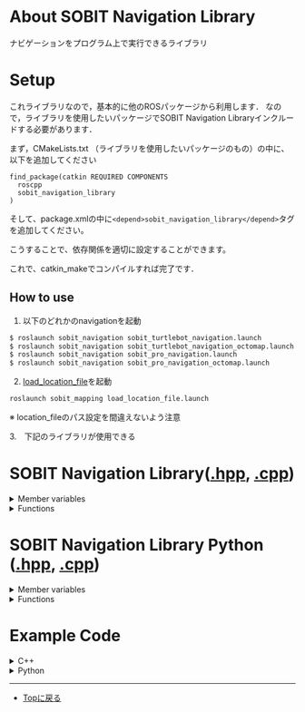 # About SOBIT Navigation Library
ナビゲーションをプログラム上で実行できるライブラリ

# Setup
これライブラリなので，基本的に他のROSパッケージから利用します．
なので，ライブラリを使用したいパッケージでSOBIT Navigation Libraryインクルードする必要があります．

まず，CMakeLists.txt （ライブラリを使用したいパッケージのもの）の中に、以下を追加してください
```
find_package(catkin REQUIRED COMPONENTS
  roscpp
  sobit_navigation_library
)
```

そして、package.xmlの中に```<depend>sobit_navigation_library</depend>```タグを追加してください。

こうすることで、依存関係を適切に設定することができます。

これで、catkin_makeでコンパイルすれば完了です．

## How to use
1. 以下のどれかのnavigationを起動
```bash
$ roslaunch sobit_navigation sobit_turtlebot_navigation.launch
$ roslaunch sobit_navigation sobit_turtlebot_navigation_octomap.launch
$ roslaunch sobit_navigation sobit_pro_navigation.launch
$ roslaunch sobit_navigation sobit_pro_navigation_octomap.launch
```

2. [load_location_file](https://gitlab.com/TeamSOBITS/sobit_navigation_stack/-/blob/main/sobit_mapping/launch/load_location_file.launch)を起動
```bash
roslaunch sobit_mapping load_location_file.launch 
```
※ location_fileのパス設定を間違えないよう注意

3.　下記のライブラリが使用できる

# SOBIT Navigation Library([.hpp](sobit_navigation_library/include/sobit_navigation_library/sobit_navigation_library.hpp), [.cpp](sobit_navigation_library/src/sobit_navigation_library.cpp))

<details><summary>Member variables</summary>

## Member variables
### location_poses_
- ロケーションポーズ配列
```cpp
std::vector<LocationPose> location_poses_
```
- LocationPose
```cpp
class LocationPose {
    public :
        std::string name;
        geometry_msgs::Pose pose;
};
```

### exist_goal_
- ゴールが設定されているか
```cpp
bool exist_goal_
```

### status_id_
- MoveBaseの現在ステータス
```cpp
int status_id_
```

### result_
- 直近のナビゲーションの結果
```cpp
bool result_
```

</details>

<details><summary>Functions</summary>

## Functions
### move2Position
- 移動したい位置(geometry_msgs::Pose型)に移動する
```cpp
bool SOBITNavigationStack::SOBITNavigationLibrary::move2Position( 
    const geometry_msgs::Pose& target_position,     // 目的位置(geometry_msgs::Pose型)
    const std::string& frame_id                     // 基準フレーム
    const bool is_wait = false                      // 移動完了までプログラムを待機させるか
)                   
```

### move2Location
- ロケーションファイルにある位置(std::string型)に移動する
```cpp
bool SOBITNavigationStack::SOBITNavigationLibrary::move2Location( 
    const std::string&  location_name,  // ロケーションファイルにある位置(std::string型)
    const bool is_wait = false          // 移動完了までプログラムを待機させるか
)            
```

### cancelMoving
- 移動をキャンセルする(アクションサーバの処理を中断する)
```cpp
bool SOBITNavigationStack::SOBITNavigationLibrary::cancelMoving( )            
```

### addLocationPose
- ロケーションポジションの追加
```cpp
void addLocationPose( 
    const std::string& name, 
    const std::string& frame_id, 
    const geometry_msgs::Pose& target_position 
)
```
### clearCostmaps
- コストマップのクリア
```cpp
void SOBITNavigationStack::clearCostmaps()
```

### estimatePoseFromLocation
- 現在地を指定したロケーションポーズの位置にする
```cpp
void SOBITNavigationLibrary::estimatePoseFromLocation( const std::string&  location_name )
```

</details>

# SOBIT Navigation Library Python ([.hpp](sobit_navigation_library/include/sobit_navigation_library/sobit_navigation_library_python.hpp), [.cpp](sobit_navigation_library/src/sobit_navigation_library_python.cpp))

<details><summary>Member variables</summary>

## Member variables
### exist_goal_
- ゴールが設定されているか
```cpp
bool exist_goal_
```
### status_id_
- MoveBaseの現在ステータス
```cpp
int status_id_
```
### result_
- 直近のナビゲーションの結果
```cpp
bool result_
```

</details>

<details><summary>Functions</summary>

## Functions

### move2Position
- 移動したい位置に移動する(Pybind用)
```cpp
bool SOBITNavigationStack::SOBITNavigationLibrary::move2PositionPy( 
    const float64 x,                // 位置
    const float64 y,                // 位置 
    const float64 z,                // 位置
    const float64 qx,               // 姿勢
    const float64 qy,               // 姿勢 
    const float64 qz,               // 姿勢 
    const float64 qw,               // 姿勢 
    const std::string& frame_id,    // 基準フレーム
    const bool is_wait = false      // 移動完了までプログラムを待機させるか
)          
```
### move2Location
- ロケーションファイルにある位置(std::string型)に移動する
```cpp
bool SOBITNavigationStack::SOBITNavigationLibrary::move2Location( 
    const std::string&  location_name,  // ロケーションファイルにある位置(std::string型)
    const bool is_wait = false          // 移動完了までプログラムを待機させるか
)            
```
### cancelMoving
- 移動をキャンセルする(アクションサーバの処理を中断する)
```cpp
bool SOBITNavigationStack::SOBITNavigationLibrary::cancelMoving( )            
```

### addLocationPosePy
- ロケーションポジションの追加(Pybind用)
```cpp
void addLocationPosePy( 
    const std::string& name, 
    const std::string& frame_id, 
    const float64 x,                // 位置
    const float64 y,                // 位置 
    const float64 z,                // 位置
    const float64 qx,               // 姿勢
    const float64 qy,               // 姿勢 
    const float64 qz,               // 姿勢 
    const float64 qw,               // 姿勢 
)
```

### clearCostmaps
- コストマップのクリア
```cpp
void SOBITNavigationStack::clearCostmaps()
```

### estimatePoseFromLocation
- 現在地を指定したロケーションポーズの位置にする
```cpp
void SOBITNavigationLibrary::estimatePoseFromLocation( const std::string&  location_name )
```

</details>

# Example Code
<details><summary>C++</summary>

## C++
```cpp
#include <ros/ros.h>
#include <sobit_navigation_library/sobit_navigation_library.hpp>

int main(int argc, char **argv)
{
    ros::init(argc, argv, "test_include_library");
    ros::NodeHandle nh;
    SOBITNavigationStack::SOBITNavigationLibrary nav_lib;
    nav_lib.move2Location( "table_1", false );

    double start_time = ros::Time::now().toSec();
    ros::Rate loop_rate(10);
    while (ros::ok()) {
        double curt_time = ros::Time::now().toSec();
        double elapsed_time = curt_time - start_time;
        if( elapsed_time > 10.0 ) {
            nav_lib.cancelMoving();
            nav_lib.move2Location( "init", false );
            break;
        }
        ros::spinOnce();
        loop_rate.sleep();
    }
    ros::spin();
}
```
</details>

<details><summary>Python</summary>

## Python

```py
#!/usr/bin/env python3
import rospy
from sobit_navigation_module import SOBITNavigationLibraryPython
import sys

def test():
    rospy.init_node('test')
    r = rospy.Rate(1) # 10hz
    ang = 0.8
    args = sys.argv
    nav_lib = SOBITNavigationLibraryPython(args[0]) # args[0] : C++上でros::init()を行うための引数

    nav_lib.move2Location( "table_1", False )
    r = rospy.Rate(10) # 10hz
    while not rospy.is_shutdown():
        rospy.loginfo("move2Location")
        r.sleep()


if __name__ == '__main__':
    try:
        test()
    except rospy.ROSInterruptException: pass

```

※以下のエラーが出力された場合：「#!/usr/bin/env python3」→「#!/usr/bin/env python」
```bash
Traceback (most recent call last):
  File "/home/sobits/catkin_ws/src/nav_test/script/test.py", line 3, in <module>
    from sobit_navigation_module import SOBITNavigationLibraryPython
ImportError: dynamic module does not define module export function (PyInit_sobit_navigation_module)
```

</details>

---

- [Topに戻る](https://gitlab.com/TeamSOBITS/sobit_navigation_stack#sobit-navigation-stack)
